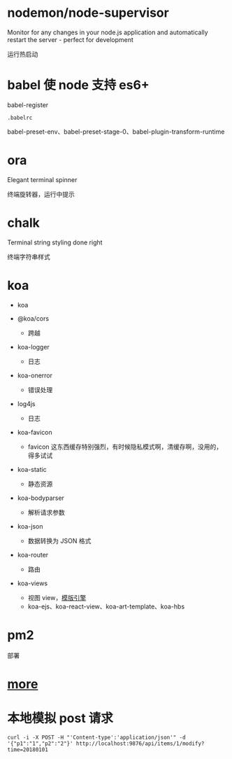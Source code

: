 # nodemon/node-supervisor

Monitor for any changes in your node.js application and automatically restart the server - perfect for development

运行热启动

# babel 使 node 支持 es6+

babel-register

`.babelrc`

babel-preset-env、babel-preset-stage-0、babel-plugin-transform-runtime

# ora

Elegant terminal spinner

终端旋转器，运行中提示

# chalk

Terminal string styling done right

终端字符串样式

# koa

* koa

* @koa/cors
  - 跨越

* koa-logger
  - 日志

* koa-onerror
  - 错误处理

* log4js
  - 日志

* koa-favicon
  - favicon 这东西缓存特别强烈，有时候隐私模式啊，清缓存啊，没用的，得多试试

* koa-static
  - 静态资源

* koa-bodyparser
  - 解析请求参数

* koa-json
  - 数据转换为 JSON 格式

* koa-router
  - 路由

* koa-views
  - 视图 view，[模版引擎](https://github.com/tj/consolidate.js#supported-template-engines)
  - koa-ejs、koa-react-view、koa-art-template、koa-hbs

# pm2

部署

# [more](https://www.jianshu.com/p/d3afa36aa17a)

# 本地模拟 post 请求

`curl -i -X POST -H "'Content-type':'application/json'" -d '{"p1":"1","p2":"2"}' http://localhost:9876/api/items/1/modify?time=20180101`
